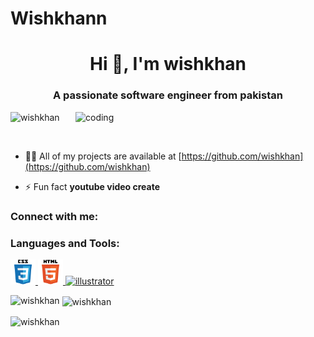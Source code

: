 # Wishkhann
<h1 align="center">Hi 👋, I'm wishkhan</h1>
<h3 align="center">A passionate software engineer from pakistan</h3>
<img align="right" alt="coding" width="400" src="https://user-images.githubusercontent.com/55389276/140866485-8fb1c876-9a8f-4d6a-98dc-08c4981eaf70.gif">

<p align="left"> <img src="https://komarev.com/ghpvc/?username=wishkhan&label=Profile%20views&color=0e75b6&style=flat" alt="wishkhan" /> </p>

<p align="left"> <a href="https://twitter.com/" target="blank"><img src="https://img.shields.io/twitter/follow/?logo=twitter&style=for-the-badge" alt="" /></a> </p>

- 👨‍💻 All of my projects are available at [https://github.com/wishkhan](https://github.com/wishkhan)

- ⚡ Fun fact **youtube video create**

<h3 align="left">Connect with me:</h3>
<p align="left">
</p>

<h3 align="left">Languages and Tools:</h3>
<p align="left"> <a href="https://www.w3schools.com/css/" target="_blank" rel="noreferrer"> <img src="https://raw.githubusercontent.com/devicons/devicon/master/icons/css3/css3-original-wordmark.svg" alt="css3" width="40" height="40"/> </a> <a href="https://www.w3.org/html/" target="_blank" rel="noreferrer"> <img src="https://raw.githubusercontent.com/devicons/devicon/master/icons/html5/html5-original-wordmark.svg" alt="html5" width="40" height="40"/> </a> <a href="https://www.adobe.com/in/products/illustrator.html" target="_blank" rel="noreferrer"> <img src="https://www.vectorlogo.zone/logos/adobe_illustrator/adobe_illustrator-icon.svg" alt="illustrator" width="40" height="40"/> </a> </p>

<p><img align="left" src="https://github-readme-stats.vercel.app/api/top-langs?username=wishkhan&show_icons=true&locale=en&layout=compact" alt="wishkhan" /></p>

<p>&nbsp;<img align="center" src="https://github-readme-stats.vercel.app/api?username=wishkhan&show_icons=true&locale=en" alt="wishkhan" /></p>

<p><img align="center" src="https://github-readme-streak-stats.herokuapp.com/?user=wishkhan&" alt="wishkhan" /></p>
